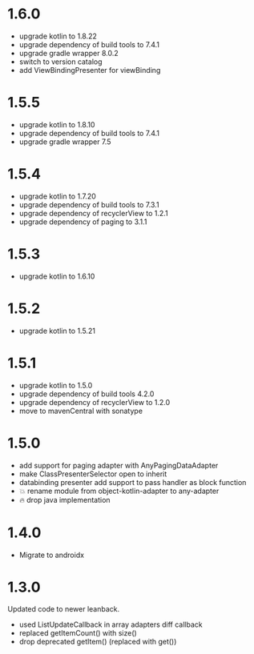 # 1.6.0
* upgrade kotlin to 1.8.22
* upgrade dependency of build tools to 7.4.1
* upgrade gradle wrapper 8.0.2
* switch to version catalog
* add ViewBindingPresenter for viewBinding

# 1.5.5
* upgrade kotlin to 1.8.10
* upgrade dependency of build tools to 7.4.1
* upgrade gradle wrapper 7.5

# 1.5.4
* upgrade kotlin to 1.7.20
* upgrade dependency of build tools to 7.3.1
* upgrade dependency of recyclerView to 1.2.1
* upgrade dependency of paging to 3.1.1

# 1.5.3
* upgrade kotlin to 1.6.10

# 1.5.2
* upgrade kotlin to 1.5.21

# 1.5.1
* upgrade kotlin to 1.5.0
* upgrade dependency of build tools 4.2.0
* upgrade dependency of recyclerView to 1.2.0
* move to mavenCentral with sonatype

# 1.5.0

* add support for paging adapter with AnyPagingDataAdapter
* make ClassPresenterSelector open to inherit
* databinding presenter add support to pass handler as block function
* :boom: rename module from object-kotlin-adapter to any-adapter
* :fire: drop java implementation

# 1.4.0

* Migrate to androidx

# 1.3.0

Updated code to newer leanback.
* used ListUpdateCallback in array adapters diff callback
* replaced getItemCount() with size()
* drop deprecated getItem() (replaced with get())
